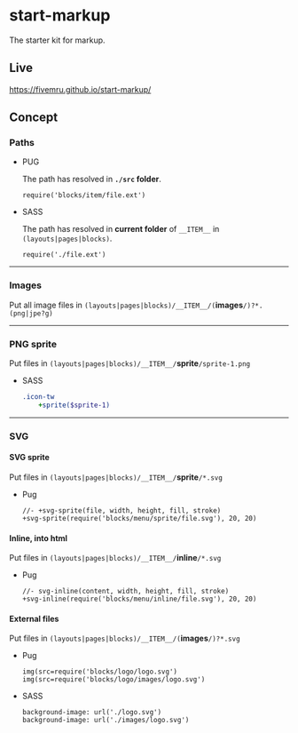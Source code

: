 # start-markup

The starter kit for markup.

## Live
https://fivemru.github.io/start-markup/

## Concept

### Paths

* PUG

    The path has resolved in __`./src`  folder__.

    ```pug
    require('blocks/item/file.ext')
    ```

* SASS

    The path has resolved in __current folder__ of `__ITEM__` in `(layouts|pages|blocks)`.

    ```pug
    require('./file.ext')
    ```
---

### Images

Put all image files in `(layouts|pages|blocks)/__ITEM__/(`__images__`/)?*.(png|jpe?g)`

---

### PNG sprite

Put files in `(layouts|pages|blocks)/__ITEM__/`__sprite__`/sprite-1.png`

* SASS

    ```sass
    .icon-tw
        +sprite($sprite-1)
    ```
---

### SVG

#### SVG sprite

Put files in `(layouts|pages|blocks)/__ITEM__/`__sprite__`/*.svg`
* Pug

    ```pug
    //- +svg-sprite(file, width, height, fill, stroke)
    +svg-sprite(require('blocks/menu/sprite/file.svg'), 20, 20)
    ```

#### Inline, into html

Put files in `(layouts|pages|blocks)/__ITEM__/`__inline__`/*.svg`

* Pug

    ```pug
    //- svg-inline(content, width, height, fill, stroke)
    +svg-inline(require('blocks/menu/inline/file.svg'), 20, 20)
    ```

#### External files

Put files in `(layouts|pages|blocks)/__ITEM__/(`__images__`/)?*.svg`

* Pug

    ```pug
    img(src=require('blocks/logo/logo.svg')
    img(src=require('blocks/logo/images/logo.svg')
    ```
* SASS

    ```pug
    background-image: url('./logo.svg')
    background-image: url('./images/logo.svg')
    ```